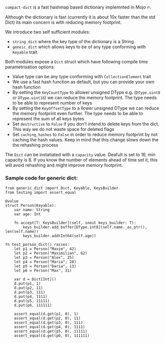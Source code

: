 `compact-dict` is a fast hashmap based dictionary implemnted in Mojo 🔥.

Although the dictionary is fast (currently it is about 10x faster than the std Dict) its main concern is with reducing memory footprint.

We introduce two self sufficient modules:
- `string_dict` where the key type of the dictionary is a String
- `geneic_dict` which allows keys to be of any type conforming with `Keyable` trait

Both modules expose a `Dict` struct which have following compile time parametrisation options:
- Value type can be any type conforming with `CollectionElement` trait
- We use a fast hash function as default, but you can provide your own hash function
- By setting the `KeyCountType` to allower unsigned DType e.g. (`DType.uint8` or `DType.uint16`) we can reduce the memory footprint. The type needs to be able to represent number of keys
- By setting the `KeyOffsetType` to a llower unsigned DType we can reduce the memory footprint even further. The type needs to be able to represent the sum of all keys bytes
- Set `destructive` to `False` if you don't intend to delete keys from the dict. This way we do not waste space for deleted flags
- Set `caching_hashes` to `False` in order to reduce memory footprint by not caching the hash values. Keep in mind that this change slows down the the rehashing process

The `Dict` can be instatiated with a `capacity` value. Deafult is set to 16, min capacity is 8. If you know the number of elements ahead of time set it, this will avoid rehashing and might improve memory footprint.

### Sample code for generic dict:
```
from generic_dict import Dict, Keyable, KeysBuilder
from testing import assert_equal

@value
struct Person(Keyable):
    var name: String
    var age: Int

    fn accept[T: KeysBuilder](self, inout keys_builder: T):
        keys_builder.add_buffer[DType.int8](self.name._as_ptr(), len(self.name))
        keys_builder.add(Int64(self.age))

fn test_person_dict() raises:
    let p1 = Person("Maxim", 42)
    let p2 = Person("Maximilian", 62)
    let p3 = Person("Alex", 25)
    let p4 = Person("Maria", 28)
    let p5 = Person("Daria", 13)
    let p6 = Person("Max", 31)

    var d = Dict[Int]()
    d.put(p1, 1)
    d.put(p2, 11)
    d.put(p3, 111)
    d.put(p4, 1111)
    d.put(p5, 11111)
    d.put(p6, 111111)

    assert_equal(d.get(p1, 0), 1)
    assert_equal(d.get(p2, 0), 11)
    assert_equal(d.get(p3, 0), 111)
    assert_equal(d.get(p4, 0), 1111)
    assert_equal(d.get(p5, 0), 11111)
    assert_equal(d.get(p6, 0), 111111)

```